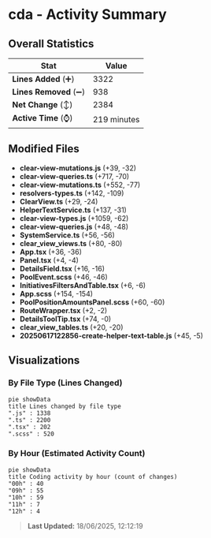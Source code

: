 # cda - Activity Summary 

## Overall Statistics

| Stat                   | Value                                                             |
| ---------------------- | ----------------------------------------------------------------- |
| **Lines Added** (➕)   | 3322                                          |
| **Lines Removed** (➖) | 938                                        |
| **Net Change** (↕)    | 2384                |
| **Active Time** (⌚)   | 219 minutes |


## Modified Files
- **clear-view-mutations.js** (+39, -32)
- **clear-view-queries.ts** (+717, -70)
- **clear-view-mutations.ts** (+552, -77)
- **resolvers-types.ts** (+142, -109)
- **ClearView.ts** (+29, -24)
- **HelperTextService.ts** (+137, -31)
- **clear-view-types.js** (+1059, -62)
- **clear-view-queries.js** (+48, -48)
- **SystemService.ts** (+56, -56)
- **clear_view_views.ts** (+80, -80)
- **App.tsx** (+36, -36)
- **Panel.tsx** (+4, -4)
- **DetailsField.tsx** (+16, -16)
- **PoolEvent.scss** (+46, -46)
- **InitiativesFiltersAndTable.tsx** (+6, -6)
- **App.scss** (+154, -154)
- **PoolPositionAmountsPanel.scss** (+60, -60)
- **RouteWrapper.tsx** (+2, -2)
- **DetailsToolTip.tsx** (+74, -0)
- **clear_view_tables.ts** (+20, -20)
- **20250617122856-create-helper-text-table.js** (+45, -5)

## Visualizations

### By File Type (Lines Changed)

```mermaid
pie showData
title Lines changed by file type
".js" : 1338
".ts" : 2200
".tsx" : 202
".scss" : 520
```

### By Hour (Estimated Activity Count)

```mermaid
pie showData
title Coding activity by hour (count of changes)
"00h" : 40
"09h" : 55
"10h" : 59
"11h" : 7
"12h" : 4
```


> **Last Updated:** 18/06/2025, 12:12:19
